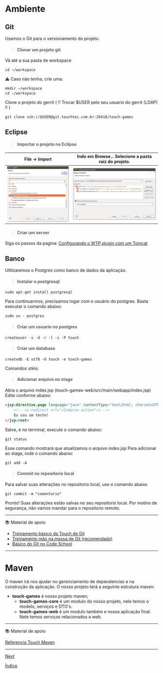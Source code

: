 # Ambiente

## Git

Usamos o Git para o versionamento do projeto.

> #### Clonar um projeto git

Vá até a sua pasta de workspace

```
cd ~/workspace
```

:warning: Caso não tenha, crie uma:

```
mkdir ~/workspace
cd ~/workspace
```

Clone o projeto do gerrit ( :bangbang: Trocar $USER pelo seu usuario do gerrit (LDAP) :bangbang: )

```
git clone ssh://$USER@git.touchtec.com.br:29418/touch-games
```


## Eclipse

> #### Importar o projeto no Eclipse


File → Import|Indo em Browse... Selecione a pasta raiz do projeto.
-------------|----------------------------------------------------
![](./img/eclipse1.png)|![](./img/eclipse2.png)


> #### Criar um server

Siga os passos da pagina:
[Configurando o WTP plugin com um Tomcat](http://confluence.touchtec.com.br/display/AMBDEV/Configurando+o+WTP+plugin+com+um+Tomcat)

## Banco

Utilizaremos o Postgres como banco de dados da aplicação.

> #### Instalar o postgresql

```
sudo apt-get install postgresql
```

Para continuarmos, precisamos logar com o usuário do postgres. Basta executar o comando abaixo:

```
sudo su - postgres
```

> #### Criar um usuario no postgres

```
createuser -s -d -r -l -i -P touch
```


> #### Criar um database

```
createdb -E utf8 -O touch -e touch-games
```

Comandos utéis:

> #### Adicionar arquivo no stage

Abra o arquivo index.jsp (touch-games-web/src/main/webapp/index.jsp)
Edite conforme abaixo:

```html
<jsp:directive.page language="java" contentType="text/html; charset=UTF-8" pageEncoding="UTF-8" />
    <!-- <c:redirect url="/Compras.action"/> -->
    Eu sou um teste!
</jsp:root>
```

Salve, e no terminal, execute o comando abaixo:

```
git status
```

Esse comando mostrará que atualizamos o arquivo index.jsp
Para adicionar ao stage, rode o comando abaixo:

```
git add -A
```

> #### Commit no repositorio local

Para salvar suas alterações no repositorio local, use o comando abaixo

```
git commit -m "comentario"
```

Pronto! Suas alterações estão salvas no seu repositorio local.
Por motivo de segurança, não vamos mandar para o repositorio remoto.

---
:books: Material de apoio

* [Treinamento básico da Touch de Git](http://confluence.touchtec.com.br/display/AMBDEV/Git)
* [Treinamento mão na massa de Git (recomendado)](http://confluence.touchtec.com.br/pages/viewpage.action?pageId=234295302)
* [Básico do Git no Code School](https://www.codeschool.com/courses/try-git)
---

# Maven

O maven irá nos ajudar no gerenciamento de dependencias e na construção da aplicação.
O nosso projeto terá a seguinte estrutura maven:
* **touch-games** é nosso projeto maven;
    * **touch-games-core** é um modulo do nosso projeto, nele temos o modelo, serviços e DTO's.
    * **touch-games-web** é um modulo também e nossa aplicação final. Nele temos serviços relacionados a web.

---
:books: Material de apoio

[Referencia Touch Maven](http://confluence.touchtec.com.br/display/AMBDEV/Maven)

---


[Next](JAVA.md)

[Índice](index.md)
